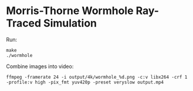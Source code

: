 # Morris-Thorne Wormhole Ray-Traced Simulation

Run:

```
make
./wormhole
```

Combine images into video:

```
ffmpeg -framerate 24 -i output/4k/wormhole_%d.png -c:v libx264 -crf 1 -profile:v high -pix_fmt yuv420p -preset veryslow output.mp4
```